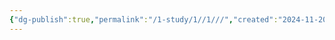 ```yaml
---
{"dg-publish":true,"permalink":"/1-study/1//1///","created":"2024-11-20T21:02:27.016+09:00","updated":"2025-06-03T20:07:19.663+09:00"}
---
```


